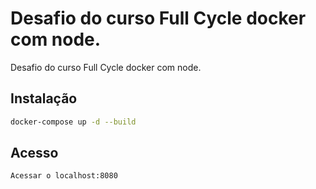 # Desafio do curso Full Cycle docker com node.
Desafio do curso Full Cycle docker com node.

## Instalação
```sh
docker-compose up -d --build
```

## Acesso
```sh
Acessar o localhost:8080
```